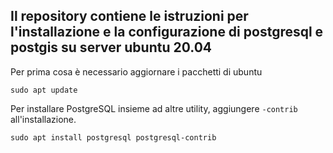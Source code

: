 ## Il repository contiene le istruzioni per l'installazione e la configurazione di postgresql e postgis su server ubuntu 20.04

Per prima cosa è necessario aggiornare i pacchetti di ubuntu

```
sudo apt update
```

Per installare PostgreSQL insieme ad altre utility, aggiungere ```-contrib``` all'installazione.

```
sudo apt install postgresql postgresql-contrib
```
